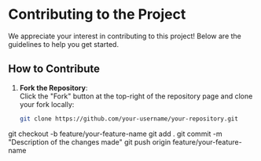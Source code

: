 # Contributing to the Project

We appreciate your interest in contributing to this project! Below are the guidelines to help you get started.

## How to Contribute

1. **Fork the Repository**:  
   Click the "Fork" button at the top-right of the repository page and clone your fork locally:
   ```bash
   git clone https://github.com/your-username/your-repository.git
git checkout -b feature/your-feature-name
git add .
git commit -m "Description of the changes made"
git push origin feature/your-feature-name
